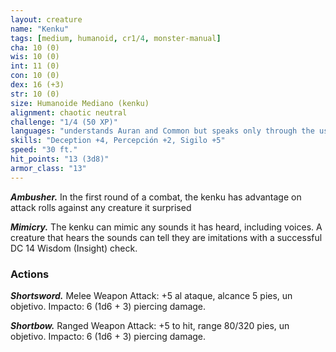 ```yaml
---
layout: creature
name: "Kenku"
tags: [medium, humanoid, cr1/4, monster-manual]
cha: 10 (0)
wis: 10 (0)
int: 11 (0)
con: 10 (0)
dex: 16 (+3)
str: 10 (0)
size: Humanoide Mediano (kenku)
alignment: chaotic neutral
challenge: "1/4 (50 XP)"
languages: "understands Auran and Common but speaks only through the use of its Mimicry trait"
skills: "Deception +4, Percepción +2, Sigilo +5"
speed: "30 ft."
hit_points: "13 (3d8)"
armor_class: "13"
---
```


***Ambusher.*** In the first round of a combat, the kenku has advantage on attack rolls against any creature it surprised

***Mimicry.*** The kenku can mimic any sounds it has heard, including voices. A creature that hears the sounds can tell they are imitations with a successful DC 14 Wisdom (Insight) check.

### Actions

***Shortsword.*** Melee Weapon Attack: +5 al ataque, alcance 5 pies, un objetivo. Impacto: 6 (1d6 + 3) piercing damage.

***Shortbow.*** Ranged Weapon Attack: +5 to hit, range 80/320 pies, un objetivo. Impacto: 6 (1d6 + 3) piercing damage.